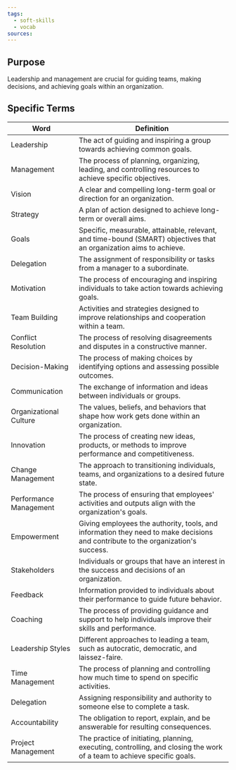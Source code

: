 ```yaml
---
tags:
  - soft-skills
  - vocab
sources:
---
```

## Purpose

Leadership and management are crucial for guiding teams, making decisions, and achieving goals within an organization.

## Specific Terms

| Word                  | Definition                                                                                 |
| --------------------- | ------------------------------------------------------------------------------------------ |
| Leadership            | The act of guiding and inspiring a group towards achieving common goals.                   |
| Management            | The process of planning, organizing, leading, and controlling resources to achieve specific objectives. |
| Vision                | A clear and compelling long-term goal or direction for an organization.                    |
| Strategy              | A plan of action designed to achieve long-term or overall aims.                            |
| Goals                 | Specific, measurable, attainable, relevant, and time-bound (SMART) objectives that an organization aims to achieve. |
| Delegation            | The assignment of responsibility or tasks from a manager to a subordinate.                 |
| Motivation            | The process of encouraging and inspiring individuals to take action towards achieving goals. |
| Team Building         | Activities and strategies designed to improve relationships and cooperation within a team.  |
| Conflict Resolution   | The process of resolving disagreements and disputes in a constructive manner.              |
| Decision-Making       | The process of making choices by identifying options and assessing possible outcomes.      |
| Communication         | The exchange of information and ideas between individuals or groups.                       |
| Organizational Culture| The values, beliefs, and behaviors that shape how work gets done within an organization.    |
| Innovation            | The process of creating new ideas, products, or methods to improve performance and competitiveness. |
| Change Management     | The approach to transitioning individuals, teams, and organizations to a desired future state. |
| Performance Management| The process of ensuring that employees' activities and outputs align with the organization's goals. |
| Empowerment           | Giving employees the authority, tools, and information they need to make decisions and contribute to the organization's success. |
| Stakeholders          | Individuals or groups that have an interest in the success and decisions of an organization. |
| Feedback              | Information provided to individuals about their performance to guide future behavior.       |
| Coaching              | The process of providing guidance and support to help individuals improve their skills and performance. |
| Leadership Styles     | Different approaches to leading a team, such as autocratic, democratic, and laissez-faire.  |
| Time Management       | The process of planning and controlling how much time to spend on specific activities.      |
| Delegation            | Assigning responsibility and authority to someone else to complete a task.                  |
| Accountability        | The obligation to report, explain, and be answerable for resulting consequences.            |
| Project Management    | The practice of initiating, planning, executing, controlling, and closing the work of a team to achieve specific goals. |
